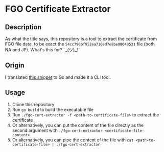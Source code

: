 # FGO Certificate Extractor

## Description
As what the title says, this repository is a tool to extract the certificate from FGO file data, to be exact the `54cc790bf952ea710ed7e8be08049531` file (both NA and JP). What's this for? ¯\_(ツ)_/¯

## Origin
I translated [this snippet](https://dotnetfiddle.net/ug7C0x) to Go and made it a CLI tool.

## Usage
1. Clone this repository
2. Run `go build` to build the executable file
3. Run `./fgo-cert-extractor -f <path-to-certificate-file>` to extract the certificate
4. Or alternatively, you can put the content of the file directly as the second argument with `./fgo-cert-extractor <certificate-file-content>`
5. Or alternatively, you can pipe the content of the file with `cat <path-to-certificate-file> | ./fgo-cert-extractor`